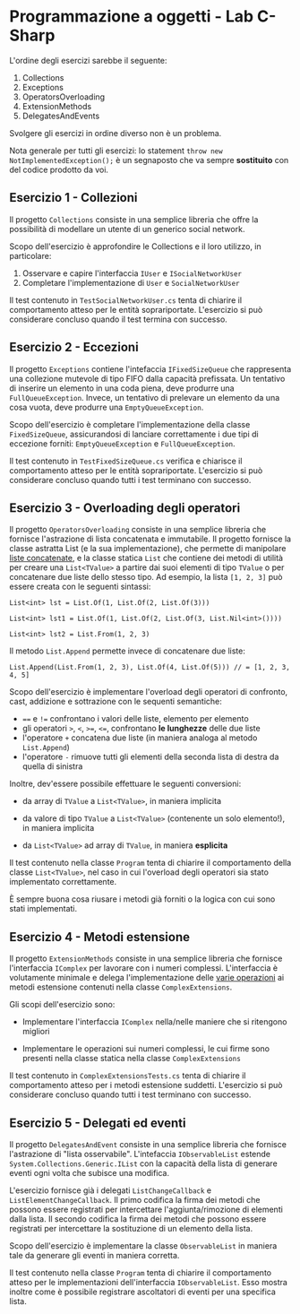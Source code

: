 # Programmazione a oggetti - Lab C-Sharp

L'ordine degli esercizi sarebbe il seguente:

1. Collections
2. Exceptions
3. OperatorsOverloading
4. ExtensionMethods
5. DelegatesAndEvents

Svolgere gli esercizi in ordine diverso non è un problema.

Nota generale per tutti gli esercizi: lo statement `throw new NotImplementedException();` è un segnaposto che va sempre **sostituito** con del codice prodotto da voi.

## Esercizio 1 - Collezioni

Il progetto `Collections` consiste in una semplice libreria che offre la possibilità di modellare un utente di un generico social network.

Scopo dell'esercizio è approfondire le Collections e il loro utilizzo, in particolare:

1. Osservare e capire l'interfaccia `IUser` e `ISocialNetworkUser`
2. Completare l'implementazione di `User` e `SocialNetworkUser`

Il test contenuto in `TestSocialNetworkUser.cs` tenta di chiarire il comportamento atteso per le entità soprariportate.
L'esercizio si può considerare concluso quando il test termina con successo.


## Esercizio 2 - Eccezioni

Il progetto `Exceptions` contiene l'intefaccia `IFixedSizeQueue` che rappresenta una collezione mutevole di tipo FIFO dalla capacità prefissata.
Un tentativo di inserire un elemento in una coda piena, deve produrre una `FullQueueException`.
Invece, un tentativo di prelevare un elemento da una cosa vuota, deve produrre una `EmptyQueueException`.


Scopo dell'esercizio è completare l'implementazione della classe `FixedSizeQueue`, assicurandosi di lanciare correttamente i due tipi di eccezione forniti: `EmptyQueueException` e `FullQueueException`.

Il test contenuto in `TestFixedSizeQueue.cs` verifica e chiarisce il comportamento atteso per le entità soprariportate.
L'esercizio si può considerare concluso quando tutti i test terminano con successo.


## Esercizio 3 - Overloading degli operatori

Il progetto `OperatorsOverloading` consiste in una semplice libreria che fornisce l'astrazione di lista concatenata e immutabile.
Il progetto fornisce la classe astratta List<TValue> (e la sua implementazione), che permette di manipolare [liste concatenate](https://it.wikipedia.org/wiki/Lista_concatenata), e la classe statica `List` che contiene dei metodi di utilità per creare una `List<TValue>` a partire dai suoi elementi di tipo `TValue` o per concatenare due liste dello stesso tipo.
Ad esempio, la lista `[1, 2, 3]` può essere creata con le seguenti sintassi:

    List<int> lst = List.Of(1, List.Of(2, List.Of(3)))

	List<int> lst1 = List.Of(1, List.Of(2, List.Of(3, List.Nil<int>())))

	List<int> lst2 = List.From(1, 2, 3)

Il metodo `List.Append` permette invece di concatenare due liste:

    List.Append(List.From(1, 2, 3), List.Of(4, List.Of(5))) // = [1, 2, 3, 4, 5]

Scopo dell'esercizio è implementare l'overload degli operatori di confronto, cast, addizione e sottrazione con le sequenti semantiche:

- `==` e `!=` confrontano i valori delle liste, elemento per elemento
- gli operatori `>`, `<`, `>=`, `<=`, confrontano **le lunghezze** delle due liste
- l'operatore `+` concatena due liste (in maniera analoga al metodo `List.Append`)
- l'operatore `-` rimuove tutti gli elementi della seconda lista di destra da quella di sinistra

Inoltre, dev'essere possibile effettuare le seguenti conversioni:

- da array di `TValue` a `List<TValue>`, in maniera implicita

- da valore di tipo `TValue` a `List<TValue>` (contenente un solo elemento!), in maniera implicita

- da `List<TValue>` ad array di `TValue`, in maniera **esplicita**

Il test contenuto nella classe `Program` tenta di chiarire il comportamento della classe `List<TValue>`, nel caso in cui l'overload degli operatori sia stato implementato correttamente.

È sempre buona cosa riusare i metodi già forniti o la logica con cui sono stati implementati.


## Esercizio 4 - Metodi estensione

Il progetto `ExtensionMethods` consiste in una semplice libreria che fornisce l'interfaccia `IComplex` per lavorare con i numeri complessi.
L'interfaccia è volutamente minimale e delega l'implementazione delle [varie operazioni](https://en.wikipedia.org/wiki/Complex_number#Elementary_operations) ai metodi estensione contenuti nella classe `ComplexExtensions`.

Gli scopi dell'esercizio sono:

- Implementare l'interfaccia `IComplex` nella/nelle maniere che si ritengono migliori

- Implementare le operazioni sui numeri complessi, le cui firme sono presenti nella classe statica nella classe `ComplexExtensions`

Il test contenuto in `ComplexExtensionsTests.cs` tenta di chiarire il comportamento atteso per i metodi estensione suddetti.
L'esercizio si può considerare concluso quando tutti i test terminano con successo.

## Esercizio 5 - Delegati ed eventi

Il progetto `DelegatesAndEvent` consiste in una semplice libreria che fornisce l'astrazione di "lista osservabile".
L'intefaccia `IObservableList` estende `System.Collections.Generic.IList` con la capacità della lista di generare eventi ogni volta che subisce una modifica.

L'esercizio fornisce già i delegati `ListChangeCallback` e `ListElementChangeCallback`.
Il primo codifica la firma dei metodi che possono essere registrati per intercettare l'aggiunta/rimozione di elementi dalla lista.
Il secondo codifica la firma dei metodi che possono essere registrati per intercettare la sostituzione di un elemento della lista.

Scopo dell'esercizio è implementare la classe `ObservableList` in maniera tale da generare gli eventi in maniera corretta.

Il test contenuto nella classe `Program` tenta di chiarire il comportamento atteso per le implementazioni dell'interfaccia `IObservableList`.
Esso mostra inoltre come è possibile registrare ascoltatori di eventi per una specifica lista.

